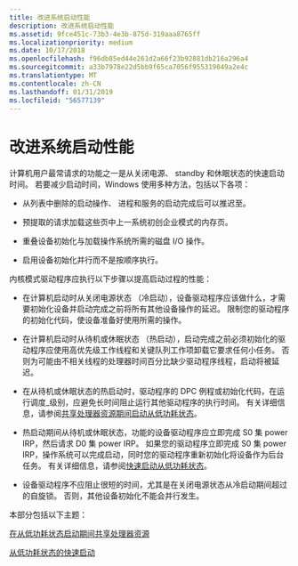 ```yaml
---
title: 改进系统启动性能
description: 改进系统启动性能
ms.assetid: 9fce451c-73b3-4e3b-875d-319aaa8765ff
ms.localizationpriority: medium
ms.date: 10/17/2018
ms.openlocfilehash: f96db85ed44e261d2a66f23b92881db216a296a4
ms.sourcegitcommit: a33b7978e22d5bb9f65ca7056f955319049a2e4c
ms.translationtype: MT
ms.contentlocale: zh-CN
ms.lasthandoff: 01/31/2019
ms.locfileid: "56577139"
---
```

# <a name="improving-system-startup-performance"></a>改进系统启动性能


计算机用户最常请求的功能之一是从关闭电源、 standby 和休眠状态的快速启动时间。 若要减少启动时间，Windows 使用多种方法，包括以下各项：

-   从列表中删除的启动操作、 进程和服务的启动完成后可以推迟至。

-   预提取的请求加载这些页中上一系统初创企业模式的内存页。

-   重叠设备初始化与加载操作系统所需的磁盘 I/O 操作。

-   启用设备初始化并行而不是按顺序执行。

内核模式驱动程序应执行以下步骤以提高启动过程的性能：

-   在计算机启动时从关闭电源状态 （冷启动），设备驱动程序应该做什么，才需要初始化设备并启动完成之前将所有其他设备操作的延迟。 限制您的驱动程序的初始化代码，使设备准备好使用所需的操作。

-   在计算机启动时从待机或休眠状态 （热启动），启动完成之前必须初始化的驱动程序应使用高优先级工作线程和关键队列工作项卸载它要求任何小任务。 否则为可能由不相关线程的处理器时间百分比缺少驱动程序线程，启动将被延迟。

-   在从待机或休眠状态的热启动时，驱动程序的 DPC 例程或初始化代码，在运行调度\_级别，应避免长时间阻止运行其他驱动程序的执行时间。 有关详细信息，请参阅[共享处理器资源期间启动从低功耗状态](sharing-processor-resources-during-startup-from-a-low-power-state.md)。

-   热启动期间从待机或休眠状态，功能的设备驱动程序应立即完成 S0 集 power IRP，然后请求 D0 集 power IRP。 如果您的驱动程序立即完成 S0 集 power IRP，操作系统可以完成启动，同时您的驱动程序重新初始化将设备作为后台任务。 有关详细信息，请参阅[快速启动从低功耗状态](fast-startup-from-a-low-power-state.md)。

-   设备驱动程序不应阻止很短的时间，尤其是在关闭电源状态从冷启动期间超过的自旋锁。 否则，其他设备初始化不能会并行发生。

本部分包括以下主题：

[在从低功耗状态启动期间共享处理器资源](sharing-processor-resources-during-startup-from-a-low-power-state.md)

[从低功耗状态的快速启动](fast-startup-from-a-low-power-state.md)

 

 





